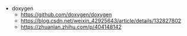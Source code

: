 - doxygen
    * https://github.com/doxygen/doxygen
    * https://blog.csdn.net/weixin_42925643/article/details/132827802
    * https://zhuanlan.zhihu.com/p/404148142